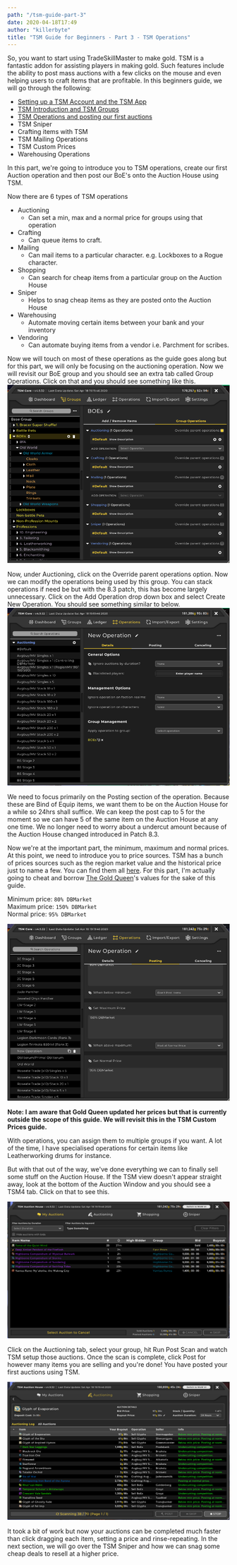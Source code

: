 ```yaml
---
path: "/tsm-guide-part-3"
date: 2020-04-18T17:49
author: "killerbyte"
title: "TSM Guide for Beginners - Part 3 - TSM Operations"
---
```


So, you want to start using TradeSkillMaster to make gold. TSM is a fantastic addon for assisting players in making gold. Such features include the ability to post mass auctions with a few clicks on the mouse and even helping users to craft items that are profitable. In this beginners guide, we will go through the following:
 - [Setting up a TSM Account and the TSM App](/tsm-guide-part-1)
 - [TSM Introduction and TSM Groups](/tsm-guide-part-2)
 - [TSM Operations and posting our first auctions](/tsm-guide-part-3)
 - TSM Sniper
 - Crafting items with TSM
 - TSM Mailing Operations
 - TSM Custom Prices
 - Warehousing Operations

 In this part, we're going to introduce you to TSM operations, create our first Auction operation and then post our BoE's onto the Auction House using TSM.

 Now there are 6 types of TSM operations
  - Auctioning
    - Can set a min, max and a normal price for groups using that operation
  - Crafting
    - Can queue items to craft.
  - Mailing
    - Can mail items to a particular character. e.g. Lockboxes to a Rogue character.
  - Shopping
    - Can search for cheap items from a particular group on the Auction House
  - Sniper
    - Helps to snag cheap items as they are posted onto the Auction House
  - Warehousing
    - Automate moving certain items between your bank and your inventory
  - Vendoring
    - Can automate buying items from a vendor i.e. Parchment for scribes.

Now we will touch on most of these operations as the guide goes along but for this part, we will only be focusing on the auctioning operation. Now we will revisit our BoE group and you should see an extra tab called Group Operations. Click on that and you should see something like this.
![TSM Default Operations](./tsmOperations.png)

Now, under Auctioning, click on the Override parent operations option. Now we can modify the operations being used by this group. You can stack operations if need be but with the 8.3 patch, this has become largely unnecessary. Click on the Add Operation drop down box and select Create New Operation. You should see something similar to below.
![Pay no attention to the left hand side. Killerbyte cheated and imported a bunch of operations that he doesn't use now](./tsmNewOperation.png)

We need to focus primarily on the Posting section of the operation. Because these are Bind of Equip items, we want them to be on the Auction House for a while so 24hrs shall suffice. We can keep the post cap to 5 for the moment so we can have 5 of the same item on the Auction House at any one time. We no longer need to worry about a undercut amount because of the Auction House changed introduced in Patch 8.3. 

Now we're at the important part, the minimum, maximum and normal prices. At this point, we need to introduce you to price sources. TSM has a bunch of prices sources such as the region market value and the historical price just to name a few. You can find them all [here](http://support.tradeskillmaster.com/display/KB/Custom+Prices). For this part, I'm actually going to cheat and borrow [The Gold Queen](http://www.thegoldqueen.com/warcraft-addons/vendor-disenchant-greens-part-2/)'s values for the sake of this guide. 

Minimum price: `80% DBMarket`\
Maximum price: `150% DBMarket`\
Normal price: `95% DBMarket`

![Should now look something like this](./tsmPostingOperation.png)

**Note: I am aware that Gold Queen updated her prices but that is currently outside the scope of this guide. We will revisit this in the TSM Custom Prices guide.**

With operations, you can assign them to multiple groups if you want. A lot of the time, I have specialised operations for certain items like Leatherworking drums for instance. 

But with that out of the way, we've done everything we can to finally sell some stuff on the Auction House. If the TSM view doesn't appear straight away, look at the bottom of the Auction Window and you should see a TSM4 tab. Click on that to see this. 

![Oh look, a sale](./tsmAuctionHouse.png)

Click on the Auctioning tab, select your group, hit Run Post Scan and watch TSM setup those auctions. Once the scan is complete, click Post for however many items you are selling and you're done! You have posted your first auctions using TSM. 

![Still scanning](./tsmPostingAuctions.png)

It took a bit of work but now your auctions can be completed much faster than click dragging each item, setting a price and rinse-repeating. In the next section, we will go over the TSM Sniper and how we can snag some cheap deals to resell at a higher price.
